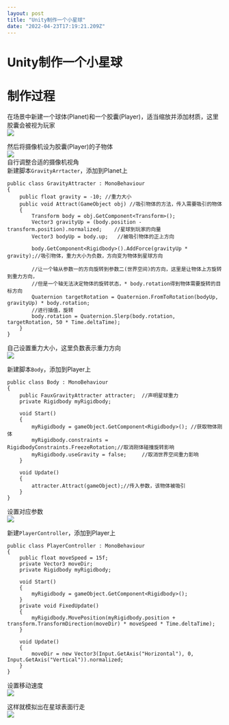 ```yaml
---
layout: post
title: "Unity制作一个小星球"
date: "2022-04-23T17:19:21.209Z"
---
```

Unity制作一个小星球
============

制作过程
====

在场景中新建一个球体(Planet)和一个胶囊(Player)，适当缩放并添加材质，这里胶囊会被视为玩家  
![](https://img2022.cnblogs.com/blog/2769083/202204/2769083-20220423214240520-543457973.png)

然后将摄像机设为胶囊(Player)的子物体  
![](https://img2022.cnblogs.com/blog/2769083/202204/2769083-20220423214220853-1645942688.png)  
自行调整合适的摄像机视角  
新建脚本`GravityArrtacter`，添加到Planet上

    public class GravityAttracter : MonoBehaviour
    {
        public float gravity = -10;	//重力大小
        public void Attract(GameObject obj)	//吸引物体的方法，传入需要吸引的物体
        {
            Transform body = obj.GetComponent<Transform>();
            Vector3 gravityUp = (body.position - transform.position).normalized;	//星球到玩家的向量
            Vector3 bodyUp = body.up;	//被吸引物体的正上方向
    
            body.GetComponent<Rigidbody>().AddForce(gravityUp * gravity);//吸引物体，重力大小为负数，方向变为物体到星球方向
    
            //让一个轴从参数一的方向旋转到参数二(世界空间)的方向，这里是让物体上方旋转到重力方向，
            //但是一个轴无法决定物体的旋转状态，* body.rotation得到物体需要旋转的目标方向
            Quaternion targetRotation = Quaternion.FromToRotation(bodyUp, gravityUp) * body.rotation;
            //进行插值，旋转
            body.rotation = Quaternion.Slerp(body.rotation, targetRotation, 50 * Time.deltaTime);
        }
    }
    

自己设置重力大小，这里负数表示重力方向  
![](https://img2022.cnblogs.com/blog/2769083/202204/2769083-20220423214829438-943164562.png)

新建脚本`Body`，添加到Player上

    public class Body : MonoBehaviour
    {
        public FauxGravityAttracter attracter;	//声明星球重力
        private Rigidbody myRigidbody;
        
        void Start()
        {
            myRigidbody = gameObject.GetComponent<Rigidbody>();	//获取物体刚体
            myRigidbody.constraints = RigidbodyConstraints.FreezeRotation;//取消刚体碰撞旋转影响
            myRigidbody.useGravity = false;		//取消世界空间重力影响
        }
    
        void Update()
        {	
            attracter.Attract(gameObject);//传入参数，该物体被吸引
        }
    }
    

设置对应参数  
![](https://img2022.cnblogs.com/blog/2769083/202204/2769083-20220423215001481-1294373757.png)

新建`PlayerController`，添加到Player上

    public class PlayerController : MonoBehaviour
    {
        public float moveSpeed = 15f;
        private Vector3 moveDir;
        private Rigidbody myRigidbody;
    
        void Start()
        {
            myRigidbody = gameObject.GetComponent<Rigidbody>();
        }
        private void FixedUpdate()
        {
            myRigidbody.MovePosition(myRigidbody.position + transform.TransformDirection(moveDir) * moveSpeed * Time.deltaTime);
        }
    
        void Update()
        {
            moveDir = new Vector3(Input.GetAxis("Horizontal"), 0, Input.GetAxis("Vertical")).normalized;
        }
    }
    

设置移动速度  
![](https://img2022.cnblogs.com/blog/2769083/202204/2769083-20220423215029406-1301599487.png)

这样就模拟出在星球表面行走  
![](https://img2022.cnblogs.com/blog/2769083/202204/2769083-20220423214732469-1935480492.png)